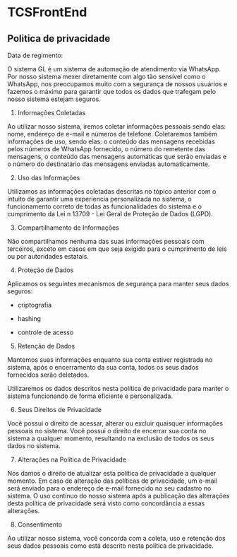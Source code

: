 # TCSFrontEnd

## Politica de privacidade

Data de regimento: 

O sistema GL é um sistema de automação de atendimento via WhatsApp. Por nosso sistema mexer diretamente com algo tão sensível como o WhatsApp, nos preocupamos muito com a segurança de nossos usuários e fazemos o máximo para garantir que todos os dados que trafegam pelo nosso sistema estejam seguros. 

1. Informações Coletadas 

Ao utilizar nosso sistema, iremos coletar informações pessoais sendo elas: nome, endereço de e-mail e números de telefone. 
Coletaremos também informações de uso, sendo elas: o conteúdo das mensagens recebidas pelos números de WhatsApp fornecido, o número do remetente das mensagens, o conteúdo das mensagens automáticas que serão enviadas e o número do destinatário das mensagens enviadas automaticamente. 

2. Uso das Informações 

Utilizamos as informações coletadas descritas no tópico anterior com o intuito de garantir uma experiencia personalizada no sistema, o funcionamento correto de todas as funcionalidades do sistema e o cumprimento da Lei n 13709 - Lei Geral de Proteção de Dados (LGPD). 

3. Compartilhamento de Informações 

Não compartilhamos nenhuma das suas informações pessoais com terceiros, exceto em casos em que seja exigido para o cumprimento de leis ou por autoridades estatais. 

4. Proteção de Dados 

Aplicamos os seguintes mecanismos de segurança para manter seus dados seguros: 

- criptografia 

- hashing 

- controle de acesso 

5. Retenção de Dados 

Mantemos suas informações enquanto sua conta estiver registrada no sistema, após o encerramento da sua conta, todos os seus dados fornecidos serão deletados. 

Utilizaremos os dados descritos nesta política de privacidade para manter o sistema funcionando de forma eficiente e personalizada. 

6. Seus Direitos de Privacidade 

Você possui o direito de acessar, alterar ou excluir quaisquer informações pessoais no sistema. 
Você possui o direito de encerrar sua conta no sistema a qualquer momento, resultando na exclusão de todos os seus dados no sistema. 

7. Alterações na Política de Privacidade 

Nos damos o direito de atualizar esta política de privacidade a qualquer momento. Em caso de alteração das políticas de privacidade, um e-mail será enviado para o endereço de e-mail fornecido no seu cadastro no sistema. O uso contínuo do nosso sistema após a publicação das alterações desta política de privacidade será visto como concordância a essas alterações. 

8. Consentimento 

Ao utilizar nosso sistema, você concorda com a coleta, uso e retenção dos seus dados pessoais como está descrito nesta política de privacidade. 

